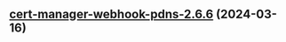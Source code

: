 

## [cert-manager-webhook-pdns-2.6.6](https://github.com/cyr-ius/truenas-charts/compare/cert-manager-webhook-pdns-2.6.5...cert-manager-webhook-pdns-2.6.6) (2024-03-16)

